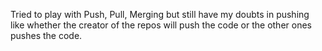 Tried to play with Push, Pull, Merging but still have my doubts in pushing like whether the creator of the repos will push the code or the other ones pushes the code.
